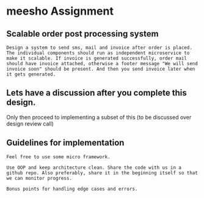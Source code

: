 # meesho Assignment

## Scalable order post processing system
    Design a system to send sms, mail and invoice after order is placed.
    The individual components should run as independent microservice to make it scalable. If invoice is generated successfully, order mail should have invoice attached, otherwise a footer message "We will send invoice soon" should be present. And then you send invoice later when it gets generated.

## Lets have a discussion after you complete this design.
Only then proceed to implementing a subset of this (to be discussed over design review call)
   
## Guidelines for implementation
    Feel free to use some micro framework.

    Use OOP and keep architecture clean. Share the code with us in a github repo. Also preferably, share it in the beginning itself so that we can monitor progress. 

    Bonus points for handling edge cases and errors.
